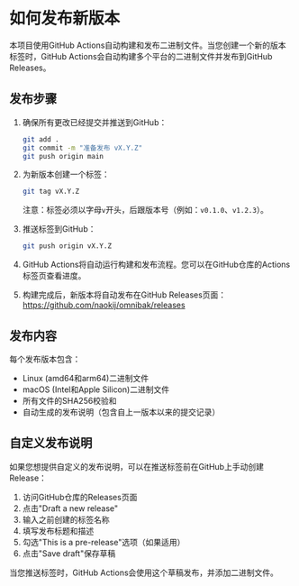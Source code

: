 # 如何发布新版本

本项目使用GitHub Actions自动构建和发布二进制文件。当您创建一个新的版本标签时，GitHub Actions会自动构建多个平台的二进制文件并发布到GitHub Releases。

## 发布步骤

1. 确保所有更改已经提交并推送到GitHub：
   ```bash
   git add .
   git commit -m "准备发布 vX.Y.Z"
   git push origin main
   ```

2. 为新版本创建一个标签：
   ```bash
   git tag vX.Y.Z
   ```
   注意：标签必须以字母`v`开头，后跟版本号（例如：`v0.1.0`、`v1.2.3`）。

3. 推送标签到GitHub：
   ```bash
   git push origin vX.Y.Z
   ```

4. GitHub Actions将自动运行构建和发布流程。您可以在GitHub仓库的Actions标签页查看进度。

5. 构建完成后，新版本将自动发布在GitHub Releases页面：
   https://github.com/naokij/omnibak/releases

## 发布内容

每个发布版本包含：
- Linux (amd64和arm64)二进制文件
- macOS (Intel和Apple Silicon)二进制文件
- 所有文件的SHA256校验和
- 自动生成的发布说明（包含自上一版本以来的提交记录）

## 自定义发布说明

如果您想提供自定义的发布说明，可以在推送标签前在GitHub上手动创建Release：

1. 访问GitHub仓库的Releases页面
2. 点击"Draft a new release"
3. 输入之前创建的标签名称
4. 填写发布标题和描述
5. 勾选"This is a pre-release"选项（如果适用）
6. 点击"Save draft"保存草稿

当您推送标签时，GitHub Actions会使用这个草稿发布，并添加二进制文件。 